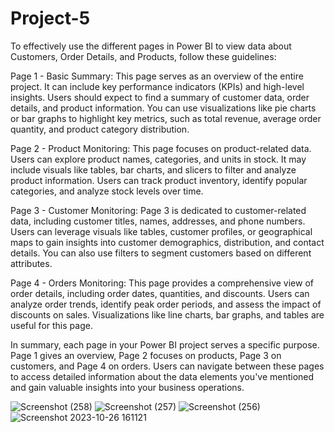 # Project-5
To effectively use the different pages in Power BI to view data about Customers, Order Details, and Products, follow these guidelines:

Page 1 - Basic Summary:
This page serves as an overview of the entire project. It can include key performance indicators (KPIs) and high-level insights. Users should expect to find a summary of customer data, order details, and product information. You can use visualizations like pie charts or bar graphs to highlight key metrics, such as total revenue, average order quantity, and product category distribution.

Page 2 - Product Monitoring:
This page focuses on product-related data. Users can explore product names, categories, and units in stock. It may include visuals like tables, bar charts, and slicers to filter and analyze product information. Users can track product inventory, identify popular categories, and analyze stock levels over time.

Page 3 - Customer Monitoring:
Page 3 is dedicated to customer-related data, including customer titles, names, addresses, and phone numbers. Users can leverage visuals like tables, customer profiles, or geographical maps to gain insights into customer demographics, distribution, and contact details. You can also use filters to segment customers based on different attributes.

Page 4 - Orders Monitoring:
This page provides a comprehensive view of order details, including order dates, quantities, and discounts. Users can analyze order trends, identify peak order periods, and assess the impact of discounts on sales. Visualizations like line charts, bar graphs, and tables are useful for this page.

In summary, each page in your Power BI project serves a specific purpose. Page 1 gives an overview, Page 2 focuses on products, Page 3 on customers, and Page 4 on orders. Users can navigate between these pages to access detailed information about the data elements you've mentioned and gain valuable insights into your business operations.

![Screenshot (258)](https://github.com/denzel123ohyes/Project-5/assets/112159975/9a3c20bc-8117-4022-8600-a9e340399fa8)
![Screenshot (257)](https://github.com/denzel123ohyes/Project-5/assets/112159975/8dcceebd-3b0a-4059-bd0e-1db069c0e66f)
![Screenshot (256)](https://github.com/denzel123ohyes/Project-5/assets/112159975/883a0e7b-fdf3-4089-a84e-2498f69cfc79)
![Screenshot 2023-10-26 161121](https://github.com/denzel123ohyes/Project-5/assets/112159975/75f9f8e3-1c5c-42a8-a319-128d0f194e56)


